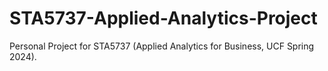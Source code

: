 # STA5737-Applied-Analytics-Project
 
 Personal Project for STA5737 (Applied Analytics for Business, UCF Spring 2024).
